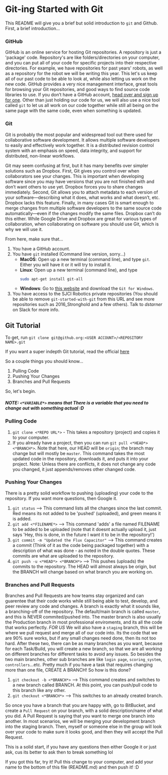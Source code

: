 # Git-ing Started with Git

This README will give you a brief but solid introduction to `git` and Github. First, a brief introduction...

### GitHub

GitHub is an online service for hosting Git repositories. A repository is just a 'package' code. Repository's are like folders/directories on your computer, and you can put all of your code for specific projects into their respective directories. For example, we have repositories for past years' robots, as well as a repository for the robot we will be writing this year. This let's us keep all of our past code to be able to look at, while also letting us work on the new code. GitHub provides a very nice management interface, great tools for browsing your Git repositories, and good ways to find source code libraries to use. If you don’t have a GitHub account, [head over and sign up for one][1]. Other than just holding our code for us, we will also use a nice tool called `git` to let us all work on our code together while still all being on the same page with the same code, even when something is updated.

### Git

Git is probably the most popular and widespread tool out there used for collaborative software development. It allows multiple software developers to easily and effectively work together. It is a distributed revision control system with an emphasis on speed, data integrity, and support for distributed, non-linear workflows. 

Git may seem confusing at first, but it has many benefits over simpler solutions such as Dropbox. First, Git gives you control over when collaborators see your changes. This is important when developing software since you may have versions that you are not finished with and don’t want others to use yet. Dropbox forces you to share changes immediately. Second, Git allows you to attach metadata to each version of your software—describing what it does, what works and what doesn’t, etc. Dropbox lacks this feature. Finally, in many cases Git is smart enough to merge changes from multiple software developers to the same source code automatically—even if the changes modify the same files. Dropbox can’t do this either. While Google Drive and Dropbox are great for various types of collaboration, when collaborating on software you should use Git, which is why we will use it.

From here, make sure that...

1. You have a GitHub account.
2. You have `git` installed (Command line version, sorry...)
   * **MacOS**: Open up a new terminal (command line), and type `git`. Either you will have it or it will try to install it.
   * **Linux**: Open up a new terminal (command line), and type 
      ```bash
      sudo apt-get install git-all
      ```
   * **Windows**: Go to [this website][2] and download the `Git for Windows`.
3. You have access to the SJCI Robotics private repositories (You should be able to remove `git-started-with-git` from this URL and see more repositories such as 2016_Stronghold and a few others). Talk to *dstarner* on Slack for more info.

## Git Tutorial

To get, run ```git clone git@github.org:<USER ACCOUNT>/<REPOSITORY NAME>.git```

If you want a super indepth Git tutorial, read the official [here][3]

So a couple things you should know...

1. Pulling Code
2. Pushing Your Changes
3. Branches and Pull Requests

So, let's begin.

##### NOTE: ```<*VARIABLE*>``` means that There is a variable that you need to change out with something actual :D 

### Pulling Code
1. ```git clone <*REPO URL*>``` - This takes a repository (project) and copies it to your computer.
2. If you already have a project, then you can run ```git pull <*HEAD*> <*BRANCH*>```. Note that here, our HEAD will be ```origin```; the branch may change but will mostly be ```master```. This command takes the most updated code in the repository, downloads it, and puts it into your project. Note: Unless there are conflicts, it does not change any code you changed, it just appends/removes other changed code.


### Pushing Your Changes
There is a pretty solid workflow to pushing (uploading) your code to the repository. If you want more questions, then Google it.

1. ```git status``` --> This command lists all the changes since the last commit. Red means its not added to be 'pushed' (uploaded), and green means it is added.
2. ```git add <*FILENAME*>``` --> This command 'adds' a file named FILENAME to be added to be uploaded (note that it doesnt actually upload it, just says 'Hey, this is done, in the future I want it to be in the repository!')
3. ```git commit -m "Updated the Flux Capacitor"``` --> This command creates a commit (Think of it as the code being packaged together) with a description of what was done - as noted in the double quotes. These commits are what are uploaded to the repository.
4. ```git push -u <*HEAD*> <*BRANCH*>``` --> This pushes (uploads) the commits to the repository. The HEAD will almost always be origin, but the BRANCH will change based on what branch you are working on.


### Branches and Pull Requests
Branches and Pull Requests are how teams stay organized and can guarentee that their code works while still being able to test, develop, and peer review any code and changes. A branch is exactly what it sounds like, a branching-off of the repository. The default/main branch is called ```master```, and this is NEVER commited/pushed into. The master branch is also usually the Production branch in most professional enviroments, and its all the code that works perfectly. *FOR US* We will also have a ```staging``` branch, this will be where we pull request and merge all of our code into. Its the code that we are 90% sure works, but if any small changes need done, then its not too hard. After these two, there can be as many branches as you want, because for each Task/Build, you will create a new branch, so that we are all working on different branches for different tasks to avoid any issues. So besides the two main branches, other sub branches are like ```login page```, ```scoring_system```, ```controllers```...etc. Pretty much if you have a task that requires changing more than one file, CREATE A BRANCH! So how is this done?
1. ```git checkout -b <*BRANCH*>``` --> This command creates and switches to a new branch called BRANCH. At this point, you can push/pull code to this branch like any other.
2. ```git checkout <*BRANCH*>``` --> This switches to an already created branch.

So once you have a branch that you are happy with, go to BitBucket, and create a ```Pull Request``` on your branch, with a solid description/name of what you did. A Pull Request is saying that you want to merge one branch into another. In most scenarios, we will be merging your development branch into the staging branch. Then, myself or someone else in the group will look over your code to make sure it looks good, and then they will accept the Pull Request.

This is a solid start, if you have any questions then either Google it or just ask, cus its better to ask then to break something lol 

If you got this far, try it! Pull this change to your computer, and add your name to the bottom of this file (README.md) and then push it! :D

[1]: https://github.com/join
[2]: https://git-for-windows.github.io/
[3]: https://www.atlassian.com/git/tutorials/setting-up-a-repository/

